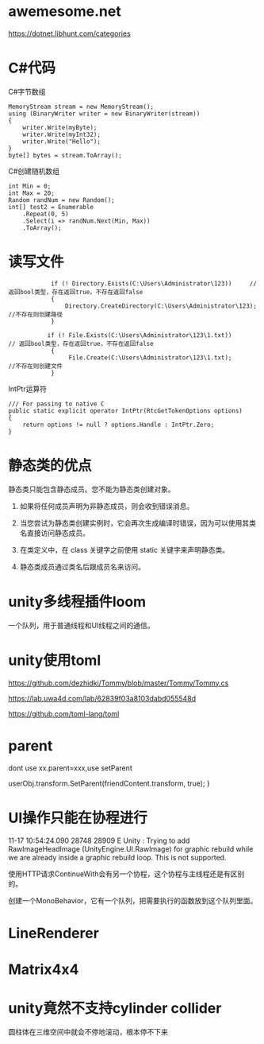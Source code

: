 # awemesome.net

https://dotnet.libhunt.com/categories



# C#代码

C#字节数组

```
MemoryStream stream = new MemoryStream();
using (BinaryWriter writer = new BinaryWriter(stream))
{
    writer.Write(myByte);
    writer.Write(myInt32);
    writer.Write("Hello");
}
byte[] bytes = stream.ToArray();
```

C#创建随机数组

```
int Min = 0;
int Max = 20;
Random randNum = new Random();
int[] test2 = Enumerable
    .Repeat(0, 5)
    .Select(i => randNum.Next(Min, Max))
    .ToArray();
```



# 读写文件

```
            if (! Directory.Exists(C:\Users\Administrator\123))     // 返回bool类型，存在返回true，不存在返回false
            {
                Directory.CreateDirectory(C:\Users\Administrator\123);      //不存在则创建路径
            }

           if (! File.Exists(C:\Users\Administrator\123\1.txt))        // 返回bool类型，存在返回true，不存在返回false                                     
            {
                 File.Create(C:\Users\Administrator\123\1.txt);         //不存在则创建文件
            }
```

IntPtr运算符

```
/// For passing to native C
public static explicit operator IntPtr(RtcGetTokenOptions options)
{
    return options != null ? options.Handle : IntPtr.Zero;
}
```

# 静态类的优点

静态类只能包含静态成员。您不能为静态类创建对象。

1. 如果将任何成员声明为非静态成员，则会收到错误消息。

2. 当您尝试为静态类创建实例时，它会再次生成编译时错误，因为可以使用其类名直接访问静态成员。

3. 在类定义中，在 class 关键字之前使用 static 关键字来声明静态类。

4. 静态类成员通过类名后跟成员名来访问。

# unity多线程插件loom

一个队列，用于普通线程和UI线程之间的通信。

# unity使用toml

https://github.com/dezhidki/Tommy/blob/master/Tommy/Tommy.cs

https://lab.uwa4d.com/lab/62839f03a8103dabd055548d

https://github.com/toml-lang/toml

# parent

dont use xx.parent=xxx,use setParent

userObj.transform.SetParent(friendContent.transform, true);
}

# UI操作只能在协程进行

11-17 10:54:24.090 28748 28909 E Unity : Trying to add RawImageHeadImage (UnityEngine.UI.RawImage) for graphic rebuild while we are already inside a graphic rebuild loop. This is not supported.

使用HTTP请求ContinueWith会有另一个协程，这个协程与主线程还是有区别的。

创建一个MonoBehavior，它有一个队列，把需要执行的函数放到这个队列里面。



# LineRenderer

# Matrix4x4

# unity竟然不支持cylinder collider

圆柱体在三维空间中就会不停地滚动，根本停不下来
